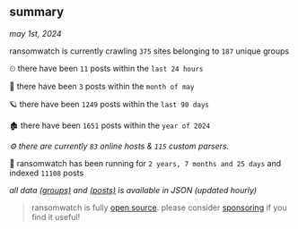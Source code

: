 
## summary
_may 1st, 2024_

ransomwatch is currently crawling `375` sites belonging to `187` unique groups

⏲ there have been `11` posts within the `last 24 hours`

🦈 there have been `3` posts within the `month of may`

🪐 there have been `1249` posts within the `last 90 days`

🏚 there have been `1651` posts within the `year of 2024`

_⚙️ there are currently `83` online hosts & `115` custom parsers._

🦕 ransomwatch has been running for `2 years, 7 months and 25 days` and indexed `11108` posts

_all data  [(groups)](http://ransomwhat.telemetry.ltd/groups) and [(posts)](http://ransomwhat.telemetry.ltd/posts) is available in JSON (updated hourly)_

> ransomwatch is fully [open source](https://github.com/joshhighet/ransomwatch#ransomwatch--). please consider [sponsoring](https://github.com/sponsors/joshhighet) if you find it useful!
